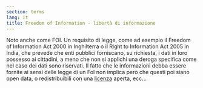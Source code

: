 ```yaml
---
section: terms
lang: it
title: Freedom of Information - libertà di informazione
---
```


Noto anche come FOI. Un requisito di legge, come ad esempio il Freedom of Information Act 2000 in Inghilterra o il Right to Information Act 2005 in India, che prevede che enti pubblici forniscano, su richiesta, i dati in loro possesso ai cittadini, a meno che non si applichi una deroga specifica come nel caso dei dati sono riservati. Il fatto che le informazioni debba essere fornite ai sensi delle legge di un FoI non implica però che questi poi siano open data, o redistribuibili con una [licenza](/glossary/it/licence/) aperta, ecc...
